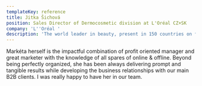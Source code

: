 ```yaml
---
templateKey: reference
title: Jitka Šichová
position: Sales Director of Dermocosmetic division at L'Oréal CZ+SK
company: 'L''Oréal '
description: 'The world leader in beauty, present in 150 countries on five continents. '
---
```

Markéta herself is the impactful combination of profit oriented manager and great marketer with the knowledge of all spares of online & offline. Beyond being perfectly organized, she has been always delivering prompt and tangible results while developing the business relationships with our main B2B clients. I was really happy to have her in our team.
